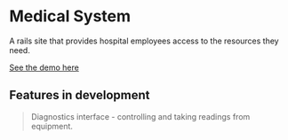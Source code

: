 # Medical System

A rails site that provides hospital employees access to the resources they need.

[See the demo here](http://medical-system.herokuapp.com)

## Features in development

> Diagnostics interface - controlling and taking readings from equipment.

